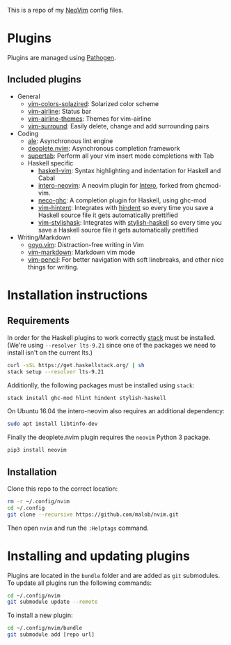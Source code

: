 This is a repo of my [NeoVim](https://neovim.io) config files.

# Plugins
Plugins are managed using [Pathogen](https://github.com/tpope/vim-pathogen).

## Included plugins
* General
  * [vim-colors-solazired](https://github.com/altercation/vim-colors-solarized): Solarized color scheme
  * [vim-airline](https://github.com/vim-airline/vim-airline): Status bar
  * [vim-airline-themes](https://github.com/vim-airline/vim-airline-themes): Themes for vim-airline
  * [vim-surround](https://github.com/tpope/vim-surround): Easily delete, change and add surrounding pairs
* Coding
  * [ale](https://github.com/w0rp/ale): Asynchronous lint engine
  * [deoplete.nvim](https://github.com/Shougo/deoplete.nvim): Asynchronous completion framework
  * [supertab](https://github.com/ervandew/supertab): Perform all your vim insert mode completions with Tab
  * Haskell specific
    * [haskell-vim](https://github.com/neovimhaskell/haskell-vim): Syntax highlighting and indentation for Haskell and Cabal
    * [intero-neovim](https://github.com/parsonsmatt/intero-neovim): A neovim plugin for [Intero](https://commercialhaskell.github.io/intero/), forked from ghcmod-vim.
    * [neco-ghc](https://github.com/eagletmt/neco-ghc): A completion plugin for Haskell, using ghc-mod
    * [vim-hintent](https://github.com/alx741/vim-hindent): Integrates with [hindent](https://github.com/chrisdone/hindent) so every time you save a Haskell source file it gets automatically prettified
    * [vim-stylishask](https://github.com/alx741/vim-stylishask): Integrates with [stylish-haskell](https://github.com/jaspervdj/stylish-haskell) so every time you save a Haskell source file it gets automatically prettified
* Writing/Markdown
  * [goyo.vim](https://github.com/junegunn/goyo.vim): Distraction-free writing in Vim
  * [vim-markdown](https://github.com/gabrielelana/vim-markdown): Markdown vim mode
  * [vim-pencil](https://github.com/reedes/vim-pencil): For better navigation with soft linebreaks, and other nice things for writing.

# Installation instructions

## Requirements
In order for the Haskell plugins to work correctly [stack](https://docs.haskellstack.org/en/stable/README/) must be installed. (We're using `--resolver lts-9.21` since one of the packages we need to install isn't on the current lts.)
```bash
curl -sSL https://get.haskellstack.org/ | sh
stack setup --resolver lts-9.21
```

Additionlly, the following packages must be installed using `stack`:
```bash
stack install ghc-mod hlint hindent stylish-haskell
```

On Ubuntu 16.04 the intero-neovim also requires an additional dependency:
```bash
sudo apt install libtinfo-dev
```

Finally the deoplete.nvim plugin requires the `neovim` Python 3 package.
```bash
pip3 install neovim
```

## Installation
Clone this repo to the correct location:
```bash
rm -r ~/.config/nvim
cd ~/.config
git clone --recursive https://github.com/malob/nvim.git
```

Then open `nvim` and run the `:Helptags` command.

# Installing and updating plugins
Plugins are located in the `bundle` folder and are added as `git` submodules. To update all plugins run the following commands:
```bash
cd ~/.config/nvim
git submodule update --remote
```

To install a new plugin:
```bash
cd ~/.config/nvim/bundle
git submodule add [repo url]
```
